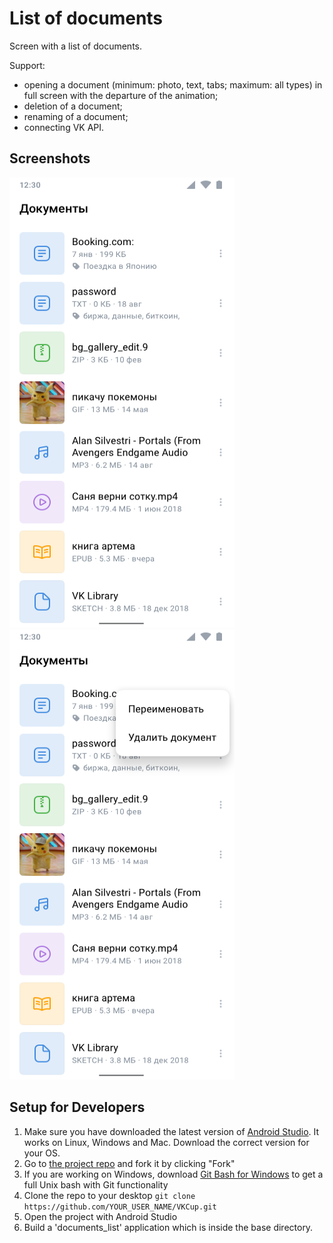 # List of documents

Screen with a list of documents.

Support:

* opening a document (minimum: photo, text, tabs; maximum: all types) in full screen with the departure of the animation;
* deletion of a document;
* renaming of a document;
* connecting VK API.

## Screenshots
<img src="/screenshots/docs1.png" width="360" height="720"> <img src="/screenshots/docs2.png" width="360" height="720">

## Setup for Developers
1. Make sure you have downloaded the latest version of [Android Studio](https://developer.android.com/sdk/index.html). It works on Linux, Windows and Mac. Download the correct version for your OS.
2. Go to [the project repo](https://github.com/Nekobitlz/VKCup) and fork it by clicking "Fork"
3. If you are working on Windows, download [Git Bash for Windows](https://git-for-windows.github.io/) to get a full Unix bash with Git functionality
4. Clone the repo to your desktop `git clone https://github.com/YOUR_USER_NAME/VKCup.git`
5. Open the project with Android Studio
6. Build a 'documents_list' application which is inside the base directory.
